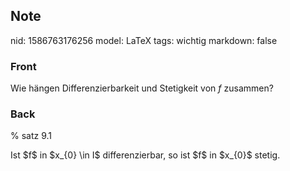 ## Note
nid: 1586763176256
model: LaTeX
tags: wichtig
markdown: false

### Front
Wie hängen Differenzierbarkeit und Stetigkeit von $f$ zusammen?

### Back
% satz 9.1
<div>
  Ist $f$ in $x_{0} \in I$ differenzierbar, so ist $f$ in $x_{0}$
  stetig.
</div>
